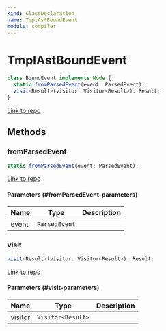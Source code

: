 ```yaml
---
kind: ClassDeclaration
name: TmplAstBoundEvent
module: compiler
---
```


# TmplAstBoundEvent

```ts
class BoundEvent implements Node {
  static fromParsedEvent(event: ParsedEvent);
  visit<Result>(visitor: Visitor<Result>): Result;
}
```

[Link to repo](https://github.com/timdeschryver/angular/blob/master/packages/compiler/src/render3/r3_ast.ts#L59-L76)

## Methods

### fromParsedEvent

```ts
static fromParsedEvent(event: ParsedEvent);
```

[Link to repo](https://github.com/timdeschryver/angular/blob/master/packages/compiler/src/render3/r3_ast.ts#L65-L71)

#### Parameters (#fromParsedEvent-parameters)

| Name  | Type          | Description |
| ----- | ------------- | ----------- |
| event | `ParsedEvent` |             |

### visit

```ts
visit<Result>(visitor: Visitor<Result>): Result;
```

[Link to repo](https://github.com/timdeschryver/angular/blob/master/packages/compiler/src/render3/r3_ast.ts#L73-L75)

#### Parameters (#visit-parameters)

| Name    | Type              | Description |
| ------- | ----------------- | ----------- |
| visitor | `Visitor<Result>` |             |
